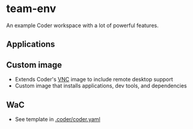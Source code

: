 # team-env

An example Coder workspace with a lot of powerful features.

## Applications

## Custom image

- Extends Coder's [VNC](https://github.com/cdr/enterprise-images/tree/main/images/vnc) image to include remote desktop support
- Custom image that installs applications, dev tools, and dependencies

## WaC

- See template in [.coder/coder.yaml](.coder/coder.yaml)